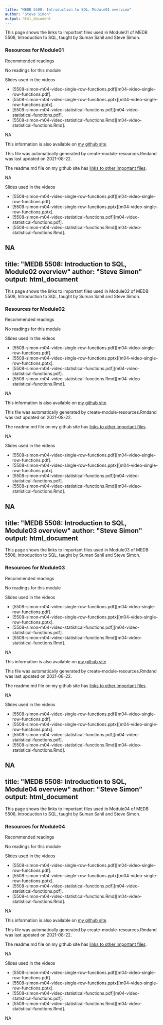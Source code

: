 ```yaml
---
title: "MEDB 5508: Introduction to SQL, Module01 overview"
author: "Steve Simon"
output: html_document
---
```


<!--This file was first created on 2021-07-28.-->

This page shows the links to important files used in Module01 of MEDB 5508, Introduction to SQL, taught by Suman Sahil and Steve Simon. 

### Resources for Module01

Recommended readings


No readings for this module


<!--resources-slides-1-->


 Slides used in the videos

+ [5508-simon-m04-video-single-row-functions.pdf][m04-video-single-row-functions.pdf].
+ [5508-simon-m04-video-single-row-functions.pptx][m04-video-single-row-functions.pptx].
+ [5508-simon-m04-video-statistical-functions.pdf][m04-video-statistical-functions.pdf].
+ [5508-simon-m04-video-statistical-functions.Rmd][m04-video-statistical-functions.Rmd].

NA

This information is also available on [my github site][thisf].

This file was automatically generated by create-module-resources.Rmdand was last updated on 2021-08-22.

The readme.md file on my github site has [links to other important files][mygit].

<!---my git--->
[thisf]: https://github.com/pmean/introduction-to-sql/blob/master/modules/5508-04-resources.md
[mygit]: https://github.com/pmean/introduction-to-sql/blob/master/README.md

NA
<!--links-->

<!--resources-slides-1-->


 Slides used in the videos

+ [5508-simon-m04-video-single-row-functions.pdf][m04-video-single-row-functions.pdf].
+ [5508-simon-m04-video-single-row-functions.pptx][m04-video-single-row-functions.pptx].
+ [5508-simon-m04-video-statistical-functions.pdf][m04-video-statistical-functions.pdf].
+ [5508-simon-m04-video-statistical-functions.Rmd][m04-video-statistical-functions.Rmd].

NA
---
title: "MEDB 5508: Introduction to SQL, Module02 overview"
author: "Steve Simon"
output: html_document
---

<!--This file was first created on 2021-07-28.-->

This page shows the links to important files used in Module02 of MEDB 5508, Introduction to SQL, taught by Suman Sahil and Steve Simon. 

### Resources for Module02

Recommended readings


No readings for this module


<!--resources-slides-1-->


 Slides used in the videos

+ [5508-simon-m04-video-single-row-functions.pdf][m04-video-single-row-functions.pdf].
+ [5508-simon-m04-video-single-row-functions.pptx][m04-video-single-row-functions.pptx].
+ [5508-simon-m04-video-statistical-functions.pdf][m04-video-statistical-functions.pdf].
+ [5508-simon-m04-video-statistical-functions.Rmd][m04-video-statistical-functions.Rmd].

NA

This information is also available on [my github site][thisf].

This file was automatically generated by create-module-resources.Rmdand was last updated on 2021-08-22.

The readme.md file on my github site has [links to other important files][mygit].

<!---my git--->
[thisf]: https://github.com/pmean/introduction-to-sql/blob/master/modules/5508-04-resources.md
[mygit]: https://github.com/pmean/introduction-to-sql/blob/master/README.md

NA
<!--links-->

<!--resources-slides-1-->


 Slides used in the videos

+ [5508-simon-m04-video-single-row-functions.pdf][m04-video-single-row-functions.pdf].
+ [5508-simon-m04-video-single-row-functions.pptx][m04-video-single-row-functions.pptx].
+ [5508-simon-m04-video-statistical-functions.pdf][m04-video-statistical-functions.pdf].
+ [5508-simon-m04-video-statistical-functions.Rmd][m04-video-statistical-functions.Rmd].

NA
---
title: "MEDB 5508: Introduction to SQL, Module03 overview"
author: "Steve Simon"
output: html_document
---

<!--This file was first created on 2021-07-28.-->

This page shows the links to important files used in Module03 of MEDB 5508, Introduction to SQL, taught by Suman Sahil and Steve Simon. 

### Resources for Module03

Recommended readings


No readings for this module


<!--resources-slides-1-->


 Slides used in the videos

+ [5508-simon-m04-video-single-row-functions.pdf][m04-video-single-row-functions.pdf].
+ [5508-simon-m04-video-single-row-functions.pptx][m04-video-single-row-functions.pptx].
+ [5508-simon-m04-video-statistical-functions.pdf][m04-video-statistical-functions.pdf].
+ [5508-simon-m04-video-statistical-functions.Rmd][m04-video-statistical-functions.Rmd].

NA

This information is also available on [my github site][thisf].

This file was automatically generated by create-module-resources.Rmdand was last updated on 2021-08-22.

The readme.md file on my github site has [links to other important files][mygit].

<!---my git--->
[thisf]: https://github.com/pmean/introduction-to-sql/blob/master/modules/5508-04-resources.md
[mygit]: https://github.com/pmean/introduction-to-sql/blob/master/README.md

NA
<!--links-->

<!--resources-slides-1-->


 Slides used in the videos

+ [5508-simon-m04-video-single-row-functions.pdf][m04-video-single-row-functions.pdf].
+ [5508-simon-m04-video-single-row-functions.pptx][m04-video-single-row-functions.pptx].
+ [5508-simon-m04-video-statistical-functions.pdf][m04-video-statistical-functions.pdf].
+ [5508-simon-m04-video-statistical-functions.Rmd][m04-video-statistical-functions.Rmd].

NA
---
title: "MEDB 5508: Introduction to SQL, Module04 overview"
author: "Steve Simon"
output: html_document
---

<!--This file was first created on 2021-07-28.-->

This page shows the links to important files used in Module04 of MEDB 5508, Introduction to SQL, taught by Suman Sahil and Steve Simon. 

### Resources for Module04

Recommended readings


No readings for this module


<!--resources-slides-1-->


 Slides used in the videos

+ [5508-simon-m04-video-single-row-functions.pdf][m04-video-single-row-functions.pdf].
+ [5508-simon-m04-video-single-row-functions.pptx][m04-video-single-row-functions.pptx].
+ [5508-simon-m04-video-statistical-functions.pdf][m04-video-statistical-functions.pdf].
+ [5508-simon-m04-video-statistical-functions.Rmd][m04-video-statistical-functions.Rmd].

NA

This information is also available on [my github site][thisf].

This file was automatically generated by create-module-resources.Rmdand was last updated on 2021-08-22.

The readme.md file on my github site has [links to other important files][mygit].

<!---my git--->
[thisf]: https://github.com/pmean/introduction-to-sql/blob/master/modules/5508-04-resources.md
[mygit]: https://github.com/pmean/introduction-to-sql/blob/master/README.md

NA
<!--links-->

<!--resources-slides-1-->


 Slides used in the videos

+ [5508-simon-m04-video-single-row-functions.pdf][m04-video-single-row-functions.pdf].
+ [5508-simon-m04-video-single-row-functions.pptx][m04-video-single-row-functions.pptx].
+ [5508-simon-m04-video-statistical-functions.pdf][m04-video-statistical-functions.pdf].
+ [5508-simon-m04-video-statistical-functions.Rmd][m04-video-statistical-functions.Rmd].

NA
